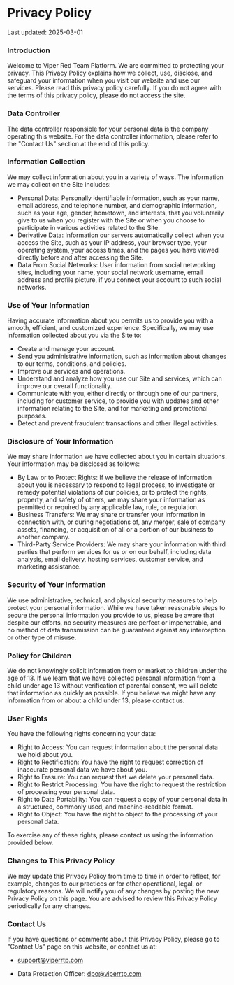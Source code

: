 # Privacy Policy

Last updated: 2025-03-01

### Introduction

Welcome to Viper Red Team Platform. We are committed to protecting your privacy. This Privacy Policy explains how we collect, use, disclose, and safeguard your information when you visit our website and use our services. Please read this privacy policy carefully. If you do not agree with the terms of this privacy policy, please do not access the site.

### Data Controller

The data controller responsible for your personal data is the company operating this website. For the data controller information, please refer to the "Contact Us" section at the end of this policy.

### Information Collection

We may collect information about you in a variety of ways. The information we may collect on the Site includes:

- Personal Data: Personally identifiable information, such as your name, email address, and telephone number, and demographic information, such as your age, gender, hometown, and interests, that you voluntarily give to us when you register with the Site or when you choose to participate in various activities related to the Site.
- Derivative Data: Information our servers automatically collect when you access the Site, such as your IP address, your browser type, your operating system, your access times, and the pages you have viewed directly before and after accessing the Site.
- Data From Social Networks: User information from social networking sites, including your name, your social network username, email address and profile picture, if you connect your account to such social networks.

### Use of Your Information

Having accurate information about you permits us to provide you with a smooth, efficient, and customized experience. Specifically, we may use information collected about you via the Site to:

- Create and manage your account.
- Send you administrative information, such as information about changes to our terms, conditions, and policies.
- Improve our services and operations.
- Understand and analyze how you use our Site and services, which can improve our overall functionality.
- Communicate with you, either directly or through one of our partners, including for customer service, to provide you with updates and other information relating to the Site, and for marketing and promotional purposes.
- Detect and prevent fraudulent transactions and other illegal activities.

### Disclosure of Your Information

We may share information we have collected about you in certain situations. Your information may be disclosed as follows:

- By Law or to Protect Rights: If we believe the release of information about you is necessary to respond to legal process, to investigate or remedy potential violations of our policies, or to protect the rights, property, and safety of others, we may share your information as permitted or required by any applicable law, rule, or regulation.
- Business Transfers: We may share or transfer your information in connection with, or during negotiations of, any merger, sale of company assets, financing, or acquisition of all or a portion of our business to another company.
- Third-Party Service Providers: We may share your information with third parties that perform services for us or on our behalf, including data analysis, email delivery, hosting services, customer service, and marketing assistance.

### Security of Your Information

We use administrative, technical, and physical security measures to help protect your personal information. While we have taken reasonable steps to secure the personal information you provide to us, please be aware that despite our efforts, no security measures are perfect or impenetrable, and no method of data transmission can be guaranteed against any interception or other type of misuse.

### Policy for Children

We do not knowingly solicit information from or market to children under the age of 13. If we learn that we have collected personal information from a child under age 13 without verification of parental consent, we will delete that information as quickly as possible. If you believe we might have any information from or about a child under 13, please contact us.

### User Rights

You have the following rights concerning your data:

- Right to Access: You can request information about the personal data we hold about you.
- Right to Rectification: You have the right to request correction of inaccurate personal data we have about you.
- Right to Erasure: You can request that we delete your personal data.
- Right to Restrict Processing: You have the right to request the restriction of processing your personal data.
- Right to Data Portability: You can request a copy of your personal data in a structured, commonly used, and machine-readable format.
- Right to Object: You have the right to object to the processing of your personal data.

To exercise any of these rights, please contact us using the information provided below.

### Changes to This Privacy Policy

We may update this Privacy Policy from time to time in order to reflect, for example, changes to our practices or for other operational, legal, or regulatory reasons. We will notify you of any changes by posting the new Privacy Policy on this page. You are advised to review this Privacy Policy periodically for any changes.

### Contact Us

If you have questions or comments about this Privacy Policy, please go to "Contact Us" page on this website, or contact us at:

- support@viperrtp.com

- Data Protection Officer: dpo@viperrtp.com